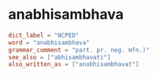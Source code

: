 # anabhisambhava

``` toml
dict_label = "NCPED"
word = "anabhisambhava"
grammar_comment = "part. pr. neg. mfn.)"
see_also = ["abhisambhavati"]
also_written_as = ["anabhisambhavat"]
```

